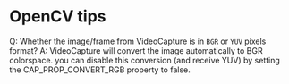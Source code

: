 # OpenCV tips

Q: Whether the image/frame from VideoCapture is in `BGR` or `YUV` pixels format?
A:
VideoCapture will convert the image automatically to BGR colorspace.
you can disable this conversion (and receive YUV) by setting the CAP_PROP_CONVERT_RGB property to false.
